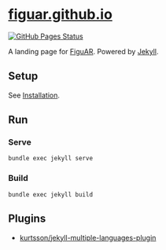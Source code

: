 # [figuar.github.io](https://figuar.github.io/)
[![GitHub Pages Status](https://github.com/figuar/figuar.github.io/workflows/GitHub%20Pages/badge.svg)](https://github.com/figuar/figuar.github.io/actions)

A landing page for [FiguAR](https://figuar.com/). Powered by [Jekyll](https://jekyllrb.com).

## Setup
See [Installation](https://jekyllrb.com/docs/installation/).

## Run
### Serve
```
bundle exec jekyll serve
```

### Build
```
bundle exec jekyll build
```

## Plugins
- [kurtsson/jekyll-multiple-languages-plugin](https://github.com/kurtsson/jekyll-multiple-languages-plugin)
